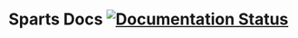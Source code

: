 # Sparts Docs [![Documentation Status](https://readthedocs.org/projects/sparts/badge/?version=latest)](https://sparts.readthedocs.io/en/latest/?badge=latest)

